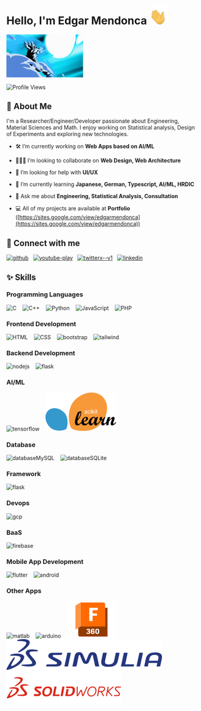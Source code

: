 # Hello, I'm Edgar Mendonca <span class="wave"><img width=50 height=50 src="https://raw.githubusercontent.com/Edgar-Mendonca/Edgar-Mendonca/main/images/hand-gif.gif"></span>

<img width=200 height=auto style="text-align: center;" src="https://raw.githubusercontent.com/Edgar-Mendonca/Edgar-Mendonca/main/images/DBZ-Goku.gif">

![Profile Views](https://komarev.com/ghpvc/?username=Edgar-Mendonca&color=green)

## 📝 About Me
I'm a Researcher/Engineer/Developer passionate about Engineering, Material Sciences and Math. I enjoy working on Statistical analysis, Design of Experiments and exploring new technologies.

- 🛠️ I’m currently working on **Web Apps based on AI/ML**

- 🧑‍🤝‍🧑 I’m looking to collaborate on **Web Design, Web Architecture**

- 💁 I’m looking for help with **UI/UX**

- 📒 I’m currently learning **Japanese, German, Typescript, AI/ML, HRDIC**

- 💬 Ask me about **Engineering, Statistical Analysis, Consultation**

- 💻 All of my projects are available at **Portfolio** ([https://sites.google.com/view/edgarmendonca](https://sites.google.com/view/edgarmendonca))

## 🔗 Connect with me
<a href="https://github.com/Edgar-Mendonca" target="_blank"><img width="48" height="48" src="https://img.icons8.com/material-outlined/48/github.png" alt="github"/></a>&nbsp;&nbsp;&nbsp;<a href="https://www.youtube.com/@edgarmendonca" target="_blank"><img width="48" height="48" src="https://img.icons8.com/color/48/youtube-play.png" alt="youtube-play"/></a>&nbsp;&nbsp;&nbsp;<a href="https://twitter.com/@EdgarMendonca7" target="_blank"><img width="50" height="50" src="https://img.icons8.com/ios-filled/50/twitterx--v1.png" alt="twitterx--v1"/></a>&nbsp;&nbsp;&nbsp;<a href="https://linkedin.com/edgar-mendonca" target="_blank"><img width="48" height="48" src="https://img.icons8.com/color/48/linkedin.png" alt="linkedin"/></a>&nbsp;&nbsp;&nbsp;

## ✨ Skills
### Programming Languages

![C](https://img.icons8.com/color/48/000000/c-programming.png?width=48&height=48) &nbsp;&nbsp;&nbsp;![C++](https://img.icons8.com/color/48/000000/c-plus-plus-logo.png?width=48&height=48) &nbsp;&nbsp;&nbsp;![Python](https://img.icons8.com/color/48/000000/python.png?width=48&height=48) &nbsp;&nbsp;&nbsp;![JavaScript](https://img.icons8.com/color/48/000000/javascript.png?width=48&height=48) &nbsp;&nbsp;&nbsp;![PHP](https://img.icons8.com/officexs/48/000000/php-logo.png?width=48&height=48) &nbsp;&nbsp;&nbsp;

### Frontend Development

![HTML](https://img.icons8.com/color/48/000000/html-5.png?width=48&height=48) &nbsp;&nbsp;&nbsp;![CSS](https://img.icons8.com/color/48/000000/css3.png?width=48&height=48) &nbsp;&nbsp;&nbsp;![bootstrap](https://img.icons8.com/color/48/000000/bootstrap.png?width=48&height=48) &nbsp;&nbsp;&nbsp;![tailwind](https://img.icons8.com/color/48/tailwind_css.png?width=48&height=48) &nbsp;&nbsp;&nbsp;


### Backend Development

![nodejs](https://img.icons8.com/color/48/000000/nodejs.png?width=48&height=48) &nbsp;&nbsp;&nbsp;![flask](https://img.icons8.com/color/48/000000/flask.png?width=48&height=48) &nbsp;&nbsp;&nbsp;

### AI/ML

![tensorflow](https://img.icons8.com/color/48/000000/tensorflow.png?width=48&height=48) &nbsp;&nbsp;&nbsp;![scikitLearn](https://raw.githubusercontent.com/Edgar-Mendonca/ProfileCraft/afdeb7b34f41113a54290e91e8ab401c34e969f1/static/icons/Scikit_learn.svg?width=48&height=48) &nbsp;&nbsp;&nbsp;

### Database

![databaseMySQL](https://img.icons8.com/color/48/000000/mysql.png?width=48&height=48) &nbsp;&nbsp;&nbsp;![databaseSQLite](https://www.vectorlogo.zone/logos/sqlite/sqlite-icon.svg?width=48&height=48) &nbsp;&nbsp;&nbsp;

### Framework

![flask](https://img.icons8.com/color/48/000000/flask.png?width=48&height=48) &nbsp;&nbsp;&nbsp;

### Devops

![gcp](https://img.icons8.com/color/48/000000/google-cloud-platform.png?width=48&height=48) &nbsp;&nbsp;&nbsp;

### BaaS

![firebase](https://img.icons8.com/color/48/000000/firebase.png?width=48&height=48) &nbsp;&nbsp;&nbsp;

### Mobile App Development

![flutter](https://img.icons8.com/color/48/000000/flutter.png?width=48&height=48) &nbsp;&nbsp;&nbsp;![android](https://img.icons8.com/color/48/000000/android-os.png?width=48&height=48) &nbsp;&nbsp;&nbsp;

### Other Apps

![matlab](https://img.icons8.com/fluency/48/matlab.png?width=48&height=48) &nbsp;&nbsp;&nbsp;![arduino](https://img.icons8.com/color/48/000000/arduino.png?width=48&height=48) &nbsp;&nbsp;&nbsp;![fusion360](https://raw.githubusercontent.com/Edgar-Mendonca/ProfileCraft/40fd353734af249a79d6815df1f3c382fe6b0c81/static/icons/Fusion360.svg?width=48&height=48) &nbsp;&nbsp;&nbsp;![abaqus](https://raw.githubusercontent.com/Edgar-Mendonca/ProfileCraft/9e95459eefe9a31c68e0c669aea3c96cbb2efdb2/static/icons/Simulia.svg?width=48&height=48) &nbsp;&nbsp;&nbsp;![solidworks](https://raw.githubusercontent.com/Edgar-Mendonca/ProfileCraft/5ea20738c8869c797ce221c5327c07f515834259/static/icons/Solidworks.svg?width=48&height=48) &nbsp;&nbsp;&nbsp;
